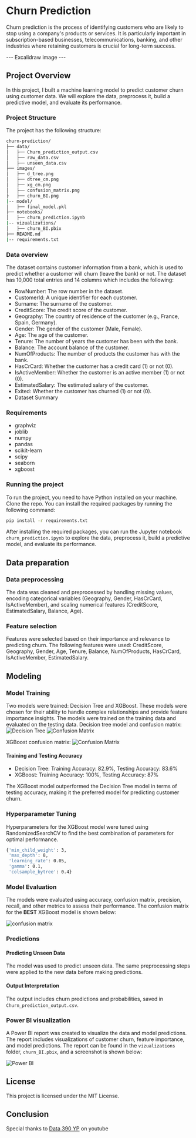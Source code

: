 # Churn Prediction

Churn prediction is the process of identifying customers who are likely to stop using a company's products or services. It is particularly important in subscription-based businesses, telecommunications, banking, and other industries where retaining customers is crucial for long-term success.

--- Excalidraw image ---

## Project Overview

In this project, I built a machine learning model to predict customer churn using customer data. We will explore the data, preprocess it, build a predictive model, and evaluate its performance.

### Project Structure

The project has the following structure:

```bash
churn-prediction/
├── data/
│   ├── Churn_prediction_output.csv
│   ├── raw_data.csv
│   ├── unseen_data.csv
├── images/
│   ├── d_tree.png
│   ├── dtree_cm.png
│   ├── xg_cm.png
│   ├── confusion_matrix.png
├   ├── churn_BI.png
|-- model/
│   ├── final_model.pkl
├── notebooks/
│   ├── churn_prediction.ipynb
|-- vizualizations/
│   ├── churn_BI.pbix
├── README.md
|-- requirements.txt
```

### Data overview

The dataset contains customer information from a bank, which is used to predict whether a customer will churn (leave the bank) or not. The dataset has 10,000 total entries and 14 columns which includes the following:

- RowNumber: The row number in the dataset.
- CustomerId: A unique identifier for each customer.
- Surname: The surname of the customer.
- CreditScore: The credit score of the customer.
- Geography: The country of residence of the customer (e.g., France, Spain, Germany).
- Gender: The gender of the customer (Male, Female).
- Age: The age of the customer.
- Tenure: The number of years the customer has been with the bank.
- Balance: The account balance of the customer.
- NumOfProducts: The number of products the customer has with the bank.
- HasCrCard: Whether the customer has a credit card (1) or not (0).
- IsActiveMember: Whether the customer is an active member (1) or not (0).
- EstimatedSalary: The estimated salary of the customer.
- Exited: Whether the customer has churned (1) or not (0).
- Dataset Summary

### Requirements

- graphviz
- joblib
- numpy
- pandas
- scikit-learn
- scipy
- seaborn
- xgboost

### Running the project

To run the project, you need to have Python installed on your machine. Clone the repo. You can install the required packages by running the following command:

```bash
pip install -r requirements.txt
```

After installing the required packages, you can run the Jupyter notebook `churn_prediction.ipynb` to explore the data, preprocess it, build a predictive model, and evaluate its performance.

## Data preparation

### Data preprocessing

The data was cleaned and preprocessed by handling missing values, encoding categorical variables (Geography, Gender, HasCrCard, IsActiveMember), and scaling numerical features (CreditScore, EstimatedSalary, Balance, Age).

### Feature selection

Features were selected based on their importance and relevance to predicting churn. The following features were used: CreditScore, Geography, Gender, Age, Tenure, Balance, NumOfProducts, HasCrCard, IsActiveMember, EstimatedSalary.

## Modeling

### Model Training

Two models were trained: Decision Tree and XGBoost. These models were chosen for their ability to handle complex relationships and provide feature importance insights. The models were trained on the training data and evaluated on the testing data.
Decision tree model and confusion matrix:
![Decision Tree](/images/d_tree.png)
![Confusion Matrix](/images/dtree_cm.png)

XGBoost confusion matrix:
![Confusion Matrix](/images/xg_cm.png)

#### Training and Testing Accuracy

- Decision Tree: Training Accuracy: 82.9%, Testing Accuracy: 83.6%
- XGBoost: Training Accuracy: 100%, Testing Accuracy: 87%

The XGBoost model outperformed the Decision Tree model in terms of testing accuracy, making it the preferred model for predicting customer churn.

### Hyperparameter Tuning

Hyperparameters for the XGBoost model were tuned using RandomizedSearchCV to find the best combination of parameters for optimal performance.

```bash
{'min_child_weight': 3,
 'max_depth': 8,
 'learning_rate': 0.05,
 'gamma': 0.1,
 'colsample_bytree': 0.4}
```

### Model Evaluation

The models were evaluated using accuracy, confusion matrix, precision, recall, and other metrics to assess their performance. The confusion matrix for the **BEST** XGBoost model is shown below:

![confusion matrix](/images/confusion_matrix.png)


### Predictions

#### Predicting Unseen Data
The model was used to predict unseen data. The same preprocessing steps were applied to the new data before making predictions.

#### Output Interpretation
The output includes churn predictions and probabilities, saved in `Churn_prediction_output.csv`.

### Power BI visualization

A Power BI report was created to visualize the data and model predictions. The report includes visualizations of customer churn, feature importance, and model predictions. The report can be found in the `vizualizations` folder, `churn_BI.pbix`, and a screenshot is shown below:

![Power BI](/images/churn_BI.png)

## License
This project is licensed under the MIT License.

## Conclusion
Special thanks to [Data 390 YP](https://www.youtube.com/@Data360YP) on youtube